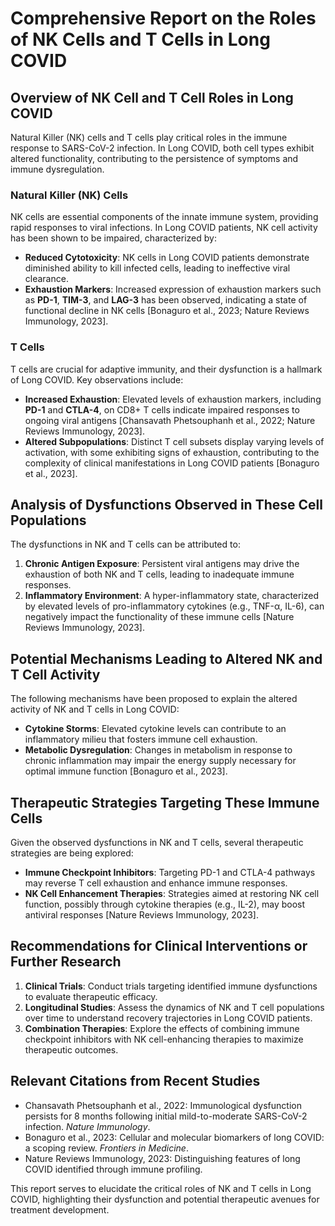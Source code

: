 # Comprehensive Report on the Roles of NK Cells and T Cells in Long COVID

## Overview of NK Cell and T Cell Roles in Long COVID

Natural Killer (NK) cells and T cells play critical roles in the immune response to SARS-CoV-2 infection. In Long COVID, both cell types exhibit altered functionality, contributing to the persistence of symptoms and immune dysregulation.

### Natural Killer (NK) Cells

NK cells are essential components of the innate immune system, providing rapid responses to viral infections. In Long COVID patients, NK cell activity has been shown to be impaired, characterized by:

- **Reduced Cytotoxicity**: NK cells in Long COVID patients demonstrate diminished ability to kill infected cells, leading to ineffective viral clearance.
- **Exhaustion Markers**: Increased expression of exhaustion markers such as **PD-1**, **TIM-3**, and **LAG-3** has been observed, indicating a state of functional decline in NK cells [Bonaguro et al., 2023; Nature Reviews Immunology, 2023].

### T Cells

T cells are crucial for adaptive immunity, and their dysfunction is a hallmark of Long COVID. Key observations include:

- **Increased Exhaustion**: Elevated levels of exhaustion markers, including **PD-1** and **CTLA-4**, on CD8+ T cells indicate impaired responses to ongoing viral antigens [Chansavath Phetsouphanh et al., 2022; Nature Reviews Immunology, 2023].
- **Altered Subpopulations**: Distinct T cell subsets display varying levels of activation, with some exhibiting signs of exhaustion, contributing to the complexity of clinical manifestations in Long COVID patients [Bonaguro et al., 2023].

## Analysis of Dysfunctions Observed in These Cell Populations

The dysfunctions in NK and T cells can be attributed to:

1. **Chronic Antigen Exposure**: Persistent viral antigens may drive the exhaustion of both NK and T cells, leading to inadequate immune responses.
2. **Inflammatory Environment**: A hyper-inflammatory state, characterized by elevated levels of pro-inflammatory cytokines (e.g., TNF-α, IL-6), can negatively impact the functionality of these immune cells [Nature Reviews Immunology, 2023].

## Potential Mechanisms Leading to Altered NK and T Cell Activity

The following mechanisms have been proposed to explain the altered activity of NK and T cells in Long COVID:

- **Cytokine Storms**: Elevated cytokine levels can contribute to an inflammatory milieu that fosters immune cell exhaustion.
- **Metabolic Dysregulation**: Changes in metabolism in response to chronic inflammation may impair the energy supply necessary for optimal immune function [Bonaguro et al., 2023].

## Therapeutic Strategies Targeting These Immune Cells

Given the observed dysfunctions in NK and T cells, several therapeutic strategies are being explored:

- **Immune Checkpoint Inhibitors**: Targeting PD-1 and CTLA-4 pathways may reverse T cell exhaustion and enhance immune responses.
- **NK Cell Enhancement Therapies**: Strategies aimed at restoring NK cell function, possibly through cytokine therapies (e.g., IL-2), may boost antiviral responses [Nature Reviews Immunology, 2023].

## Recommendations for Clinical Interventions or Further Research

1. **Clinical Trials**: Conduct trials targeting identified immune dysfunctions to evaluate therapeutic efficacy.
2. **Longitudinal Studies**: Assess the dynamics of NK and T cell populations over time to understand recovery trajectories in Long COVID patients.
3. **Combination Therapies**: Explore the effects of combining immune checkpoint inhibitors with NK cell-enhancing therapies to maximize therapeutic outcomes.

## Relevant Citations from Recent Studies

- Chansavath Phetsouphanh et al., 2022: Immunological dysfunction persists for 8 months following initial mild-to-moderate SARS-CoV-2 infection. *Nature Immunology*.
- Bonaguro et al., 2023: Cellular and molecular biomarkers of long COVID: a scoping review. *Frontiers in Medicine*.
- Nature Reviews Immunology, 2023: Distinguishing features of long COVID identified through immune profiling.

This report serves to elucidate the critical roles of NK and T cells in Long COVID, highlighting their dysfunction and potential therapeutic avenues for treatment development.